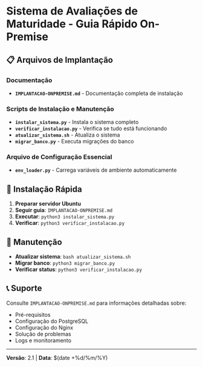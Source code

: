 # Sistema de Avaliações de Maturidade - Guia Rápido On-Premise

## 📋 Arquivos de Implantação

### Documentação
- **`IMPLANTACAO-ONPREMISE.md`** - Documentação completa de instalação

### Scripts de Instalação e Manutenção
- **`instalar_sistema.py`** - Instala o sistema completo
- **`verificar_instalacao.py`** - Verifica se tudo está funcionando
- **`atualizar_sistema.sh`** - Atualiza o sistema
- **`migrar_banco.py`** - Executa migrações do banco

### Arquivo de Configuração Essencial
- **`env_loader.py`** - Carrega variáveis de ambiente automaticamente

## 🚀 Instalação Rápida

1. **Preparar servidor Ubuntu**
2. **Seguir guia**: `IMPLANTACAO-ONPREMISE.md`
3. **Executar**: `python3 instalar_sistema.py`
4. **Verificar**: `python3 verificar_instalacao.py`

## 🔧 Manutenção

- **Atualizar sistema**: `bash atualizar_sistema.sh`
- **Migrar banco**: `python3 migrar_banco.py`
- **Verificar status**: `python3 verificar_instalacao.py`

## 📞 Suporte

Consulte `IMPLANTACAO-ONPREMISE.md` para informações detalhadas sobre:
- Pré-requisitos
- Configuração do PostgreSQL
- Configuração do Nginx
- Solução de problemas
- Logs e monitoramento

---
**Versão**: 2.1 | **Data**: $(date +%d/%m/%Y)